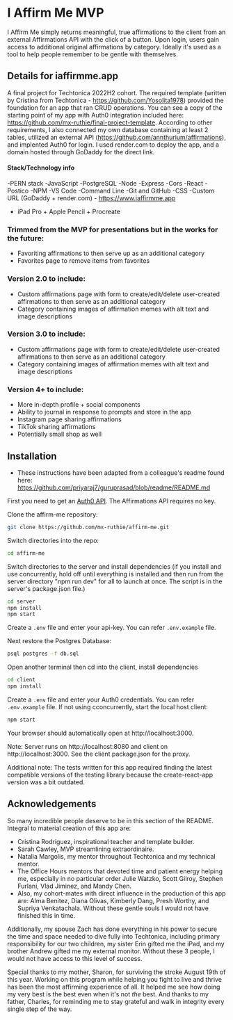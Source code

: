 # I Affirm Me MVP
I Affirm Me simply returns meaningful, true affirmations to the client from an external Affirmations API with the click of a button. Upon login, users gain access to additional original affirmations by category. Ideally it's used as a tool to help people remember to be gentle with themselves.

## Details for iaffirmme.app
A final project for Techtonica 2022H2 cohort. The required template (written by Cristina from Techtonica - https://github.com/Yosolita1978) provided the foundation for an app that ran CRUD operations. You can see a copy of the starting point of my app with Auth0 integration included here: https://github.com/mx-ruthie/final-project-template. According to other requirements, I also connected my own database containing at least 2 tables, utilized an external API (https://github.com/annthurium/affirmations), and implented Auth0 for login. I used render.com to deploy the app, and a domain hosted through GoDaddy for the direct link.
#### Stack/Technology info
  -PERN stack
  -JavaScript
  -PostgreSQL
  -Node
  -Express
  -Cors
  -React
  -Postico
  -NPM
  -VS Code
  -Command Line
  -Git and GitHub
  -CSS
  -Custom URL (GoDaddy + render.com)
    - https://www.iaffirmme.app	
  - iPad Pro + Apple Pencil + Procreate

### Trimmed from the MVP for presentations but in the works for the future:
  - Favoriting affirmations to then serve up as an additional category 
  - Favorites page to remove items from favorites
  
### Version 2.0 to include:
  - Custom affirmations page with form to create/edit/delete user-created affirmations to then serve as an additional category
  - Category containing images of affirmation memes with alt text and image descriptions    

### Version 3.0 to include:
  - Custom affirmations page with form to create/edit/delete user-created affirmations to then serve as an additional category
  - Category containing images of affirmation memes with alt text and image descriptions    

### Version 4+ to include:
  - More in-depth profile + social components
  - Ability to journal in response to prompts and store in the app
  - Instagram page sharing affirmations
  - TikTok sharing affirmations
  - Potentially small shop as well

## Installation
- These instructions have been adapted from a colleague's readme found here: https://github.com/priyaraj7/guruprasad/blob/readme/README.md


First you need to get an [Auth0 API](https://auth0.com/). The Affirmations API requires no key.

Clone the affirm-me repository:

```bash
git clone https://github.com/mx-ruthie/affirm-me.git
```

Switch directories into the repo:

```bash
cd affirm-me
```

Switch directories to the server and install dependencies
(if you install and use concurrently, hold off until everything is installed and then run from the server directory "npm run dev" for all to launch at once. The script is in the server's package.json file.)

```bash
cd server
npm install
npm start 
```

Create a `.env` file and enter your api-key. You can refer `.env.example` file.

Next restore the Postgres Database:

```bash
psql postgres -f db.sql
```

Open another terminal then cd into the client, install dependencies

```bash
cd client
npm install
```

Create a `.env` file and enter your Auth0 credentials. You can refer `.env.example` file.
If not using cconcurrently, start the local host client:

```bash
npm start
```

Your browser should automatically open at http://localhost:3000.

Note:
Server runs on http://localhost:8080 and client on http://localhost:3000. See the client package.json for the proxy.

Additional note: The tests written for this app required finding the latest compatible versions of the testing library because the create-react-app version was a bit outdated.

## Acknowledgements

 So many incredible people deserve to be in this section of the README. Integral to material creation of this app are:

 - Cristina Rodriguez, inspirational teacher and template builder.
 - Sarah Cawley, MVP streamlining extraordinaire.
 - Natalia Margolis, my mentor throughout Techtonica and my technical mentor.
 - The Office Hours mentors that devoted time and patient energy helping me, especially in no particular order Julie Watzko, Scott Gilroy, Stephen Furlani, Vlad Jiminez, and Mandy Chen.
 - Also, my cohort-mates with direct influence in the production of this app are: Alma Benitez, Diana Olivas, Kimberly Dang, Presh Worthy, and Supriya Venkatachala. Without these gentle souls I would not have finished this in time. 
 
 
Additionally, my spouse Zach has done everything in his power to secure the time and space needed to dive fully into Techtonica, including primary responsibility for our two children, my sister Erin gifted me the iPad, and my brother Andrew gifted me my external monitor. Without these 3 people, I would not have access to this level of success. 

Special thanks to my mother, Sharon, for surviving the stroke August 19th of this year. Working on this program while helping you fight to live and thrive has been the most affirming experience of all. It helped me see how doing my very best is the best even when it's not *the* best. And thanks to my father, Charles, for reminding me to stay grateful and walk in integrity every single step of the way. 



